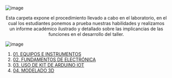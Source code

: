 
![image](https://github.com/Fx2048/Team_4_FdD/assets/131219987/61eea45b-981c-4103-a4c6-cc65682f4e5f)





<p align="center">Esta carpeta expone el procedimiento llevado a cabo en el laboratorio, en el cual los estudiantes ponemos a prueba nuestras habilidades y realizamos un informe académico ilustrado y detallado sobre las implicancias de las funciones en el desarrollo del taller.</p>

![image](https://github.com/Fx2048/Team_4_FdD/assets/131219987/e3704f41-e75e-4183-ad09-0c6528c3e216)

<ol>
        <li><a href="https://github.com/Fx2048/Team_4_FdD/blob/main/FdD/Entregables/Talleres/01_Equipos_e_instrumentos.md">01. EQUIPOS E INSTRUMENTOS</a></li>
        <li><a href="https://github.com/Fx2048/Team_4_FdD/blob/main/FdD/Entregables/Talleres/02_Fundamentos_de_electronica_I.md">02. FUNDAMENTOS DE ELECTRÓNICA</a></li>
        <li><a href="https://github.com/Fx2048/Team_4_FdD/blob/main/FdD/Entregables/Talleres/03_Uso_de_Kit_arduino_IoT.md">03. USO DE KIT DE ARDUINO IOT</a></li>
        <li><a href="https://github.com/Fx2048/Team_4_FdD/blob/main/FdD/Entregables/Talleres/04_Modelado_3D.md">04. MODELADO 3D</a></li>
    </ol>








